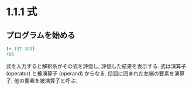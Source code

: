 # 1.1.1 式

## プログラムを始める

```scheme
(+ 137 349)
486
```

式を入力すると解釈系がその式を評価し, 評価した結果を表示する. 
式は演算子 (operator) と被演算子 (operand) からなる. 
括弧に囲まれた左端の要素を演算子, 他の要素を被演算子と呼ぶ.
